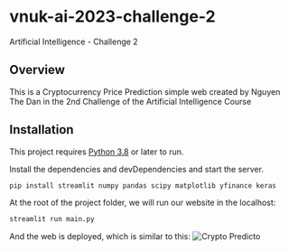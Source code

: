 # vnuk-ai-2023-challenge-2
Artificial Intelligence - Challenge 2

## Overview

This is a Cryptocurrency Price Prediction simple web created by Nguyen The Dan in the 2nd Challenge of the Artificial Intelligence Course 

## Installation

This project requires [Python 3.8](https://www.python.org/downloads/release/python-3818/) or later to run.

Install the dependencies and devDependencies and start the server.

```sh
pip install streamlit numpy pandas scipy matplotlib yfinance keras
```

At the root of the project folder, we will run our website in the localhost:

```sh
streamlit run main.py
```

And the web is deployed, which is similar to this:
![Crypto Predicto](https://i.imgur.com/UwE2Mpg.png)
